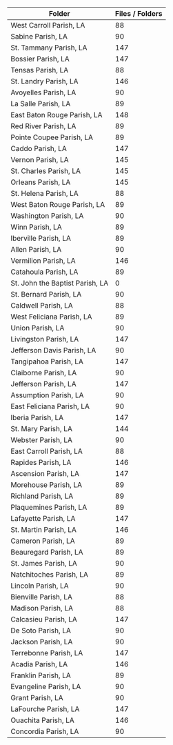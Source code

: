 | Folder                          |   Files / Folders |
|---------------------------------|-------------------|
| West Carroll Parish, LA         |                88 |
| Sabine Parish, LA               |                90 |
| St. Tammany Parish, LA          |               147 |
| Bossier Parish, LA              |               147 |
| Tensas Parish, LA               |                88 |
| St. Landry Parish, LA           |               146 |
| Avoyelles Parish, LA            |                90 |
| La Salle Parish, LA             |                89 |
| East Baton Rouge Parish, LA     |               148 |
| Red River Parish, LA            |                89 |
| Pointe Coupee Parish, LA        |                89 |
| Caddo Parish, LA                |               147 |
| Vernon Parish, LA               |               145 |
| St. Charles Parish, LA          |               145 |
| Orleans Parish, LA              |               145 |
| St. Helena Parish, LA           |                88 |
| West Baton Rouge Parish, LA     |                89 |
| Washington Parish, LA           |                90 |
| Winn Parish, LA                 |                89 |
| Iberville Parish, LA            |                89 |
| Allen Parish, LA                |                90 |
| Vermilion Parish, LA            |               146 |
| Catahoula Parish, LA            |                89 |
| St. John the Baptist Parish, LA |                 0 |
| St. Bernard Parish, LA          |                90 |
| Caldwell Parish, LA             |                88 |
| West Feliciana Parish, LA       |                89 |
| Union Parish, LA                |                90 |
| Livingston Parish, LA           |               147 |
| Jefferson Davis Parish, LA      |                90 |
| Tangipahoa Parish, LA           |               147 |
| Claiborne Parish, LA            |                90 |
| Jefferson Parish, LA            |               147 |
| Assumption Parish, LA           |                90 |
| East Feliciana Parish, LA       |                90 |
| Iberia Parish, LA               |               147 |
| St. Mary Parish, LA             |               144 |
| Webster Parish, LA              |                90 |
| East Carroll Parish, LA         |                88 |
| Rapides Parish, LA              |               146 |
| Ascension Parish, LA            |               147 |
| Morehouse Parish, LA            |                89 |
| Richland Parish, LA             |                89 |
| Plaquemines Parish, LA          |                89 |
| Lafayette Parish, LA            |               147 |
| St. Martin Parish, LA           |               146 |
| Cameron Parish, LA              |                89 |
| Beauregard Parish, LA           |                89 |
| St. James Parish, LA            |                90 |
| Natchitoches Parish, LA         |                89 |
| Lincoln Parish, LA              |                90 |
| Bienville Parish, LA            |                88 |
| Madison Parish, LA              |                88 |
| Calcasieu Parish, LA            |               147 |
| De Soto Parish, LA              |                90 |
| Jackson Parish, LA              |                90 |
| Terrebonne Parish, LA           |               147 |
| Acadia Parish, LA               |               146 |
| Franklin Parish, LA             |                89 |
| Evangeline Parish, LA           |                90 |
| Grant Parish, LA                |                90 |
| LaFourche Parish, LA            |               147 |
| Ouachita Parish, LA             |               146 |
| Concordia Parish, LA            |                90 |
